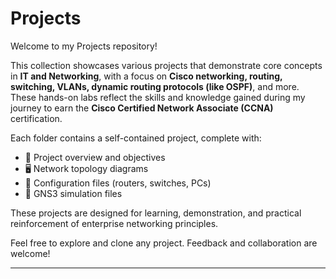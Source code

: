 # Projects
Welcome to my Projects repository!

This collection showcases various projects that demonstrate core concepts in **IT and Networking**, with a focus on **Cisco networking, routing, switching, VLANs, dynamic routing protocols (like OSPF)**, and more. These hands-on labs reflect the skills and knowledge gained during my journey to earn the **Cisco Certified Network Associate (CCNA)** certification.

Each folder contains a self-contained project, complete with:
- 📘 Project overview and objectives
- 🖥️ Network topology diagrams
- 🔧 Configuration files (routers, switches, PCs)
- 🧪 GNS3 simulation files

These projects are designed for learning, demonstration, and practical reinforcement of enterprise networking principles.

Feel free to explore and clone any project. Feedback and collaboration are welcome!

---
